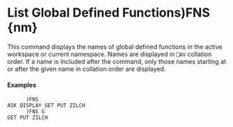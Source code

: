 




<h1 class="heading"><span class="name">List Global Defined Functions</span><span class="command">)FNS {nm}</span></h1>

This command displays the names of global defined functions in the active workspace or current namespace.  Names are displayed in `⎕AV` collation order.  If a name is included after the command, only those names starting at or after the given name in collation order are displayed.

#### Examples
```apl
      )FNS
ASK DISPLAY GET PUT ZILCH
      )FNS G
GET PUT ZILCH
```



